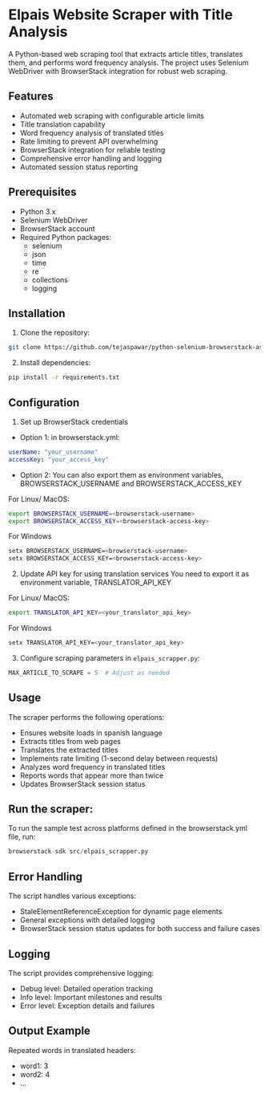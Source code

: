 # Elpais Website Scraper with Title Analysis

A Python-based web scraping tool that extracts article titles, translates them, and performs word frequency analysis. The project uses Selenium WebDriver with BrowserStack integration for robust web scraping.

## Features
- Automated web scraping with configurable article limits
- Title translation capability
- Word frequency analysis of translated titles
- Rate limiting to prevent API overwhelming
- BrowserStack integration for reliable testing
- Comprehensive error handling and logging
- Automated session status reporting

## Prerequisites
- Python 3.x
- Selenium WebDriver
- BrowserStack account
- Required Python packages:
  - selenium
  - json
  - time
  - re
  - collections
  - logging

## Installation

1. Clone the repository:
```bash
git clone https://github.com/tejaspawar/python-selenium-browserstack-assignment.git
```

2. Install dependencies:
```bash
pip install -r requirements.txt
```
## Configuration
1. Set up BrowserStack credentials 
   
- Option 1: in browserstack.yml:
```yaml
userName: "your_username"
accessKey: "your_access_key"
```
- Option 2: You can also export them as environment variables, BROWSERSTACK_USERNAME and BROWSERSTACK_ACCESS_KEY

 For Linux/ MacOS:
```bash
export BROWSERSTACK_USERNAME=<browserstack-username>
export BROWSERSTACK_ACCESS_KEY=<browserstack-access-key>
````
For Windows
```bash
setx BROWSERSTACK_USERNAME=<browserstack-username>
setx BROWSERSTACK_ACCESS_KEY=<browserstack-access-key>
````

2. Update API key for using translation services
   You need to export it as environment variable, TRANSLATOR_API_KEY

 For Linux/ MacOS:
```bash
export TRANSLATOR_API_KEY=<your_translator_api_key>
````
For Windows
```bash
setx TRANSLATOR_API_KEY=<your_translator_api_key>
````
3. Configure scraping parameters in `elpais_scrapper.py`:
```python
MAX_ARTICLE_TO_SCRAPE = 5  # Adjust as needed
```

## Usage
The scraper performs the following operations:

 - Ensures website loads in spanish language
 - Extracts titles from web pages
 - Translates the extracted titles 
 - Implements rate limiting (1-second delay between requests)
 - Analyzes word frequency in translated titles 
 - Reports words that appear more than twice 
 - Updates BrowserStack session status

## Run the scraper:

To run the sample test across platforms defined in the browserstack.yml file, run:

```python
browserstack-sdk src/elpais_scrapper.py
```

## Error Handling
The script handles various exceptions:
 - StaleElementReferenceException for dynamic page elements 
 - General exceptions with detailed logging 
 - BrowserStack session status updates for both success and failure cases

## Logging
The script provides comprehensive logging:
 - Debug level: Detailed operation tracking 
 - Info level: Important milestones and results 
 - Error level: Exception details and failures

## Output Example
Repeated words in translated headers:
 - word1: 3
 - word2: 4
 - ...


